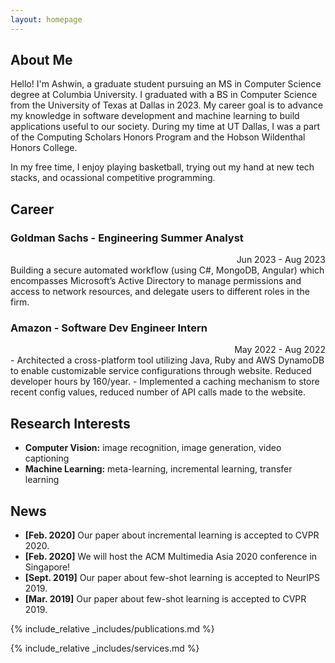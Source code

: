 ```yaml
---
layout: homepage
---
```


## About Me

Hello! I'm Ashwin, a graduate student pursuing an MS in Computer Science degree at Columbia University. I graduated with a BS in Computer Science from the University of Texas at Dallas in 2023. My career goal is to advance my knowledge in software development and machine learning to build applications useful to our society. During my time at UT Dallas, I was a part of the Computing Scholars Honors Program and the Hobson Wildenthal Honors College. 

In my free time, I enjoy playing basketball, trying out my hand at new tech stacks, and ocassional competitive programming. 


## Career
### Goldman Sachs - Engineering Summer Analyst
<div align="right">Jun 2023 - Aug 2023</div>
Building a secure automated workflow (using C#, MongoDB, Angular) which encompasses Microsoft’s Active
Directory to manage permissions and access to network resources, and delegate users to different roles in the firm.

### Amazon - Software Dev Engineer Intern
<div align="right">May 2022 - Aug 2022</div>
- Architected a cross-platform tool utilizing Java, Ruby and AWS DynamoDB to enable customizable service
configurations through website. Reduced developer hours by 160/year.
- Implemented a caching mechanism to store recent config values, reduced number of API calls made to the website.

## Research Interests

- **Computer Vision:** image recognition, image generation, video captioning
- **Machine Learning:** meta-learning, incremental learning, transfer learning

## News

- **[Feb. 2020]** Our paper about incremental learning is accepted to CVPR 2020.
- **[Feb. 2020]** We will host the ACM Multimedia Asia 2020 conference in Singapore!
- **[Sept. 2019]** Our paper about few-shot learning is accepted to NeurIPS 2019.
- **[Mar. 2019]** Our paper about few-shot learning is accepted to CVPR 2019.

{% include_relative _includes/publications.md %}

{% include_relative _includes/services.md %}

